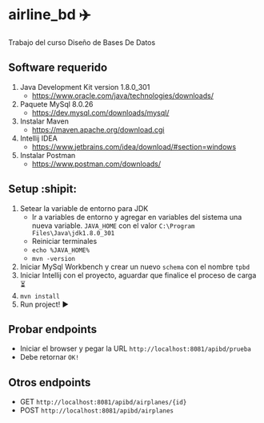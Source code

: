 # airline_bd ✈️

Trabajo del curso Diseño de Bases De Datos

## Software requerido

1. Java Development Kit version 1.8.0_301
   - https://www.oracle.com/java/technologies/downloads/
2. Paquete MySql 8.0.26
   - https://dev.mysql.com/downloads/mysql/
3. Instalar Maven
   - https://maven.apache.org/download.cgi
4. Intellij IDEA
   - https://www.jetbrains.com/idea/download/#section=windows
5. Instalar Postman
   - https://www.postman.com/downloads/

## Setup :shipit:

1. Setear la variable de entorno para JDK
   - Ir a variables de entorno y agregar en variables del sistema una nueva variable.
     `JAVA_HOME` con el valor `C:\Program Files\Java\jdk1.8.0_301`
   - Reiniciar terminales
   - `echo %JAVA_HOME%`
   - `mvn -version`
2. Iniciar MySql Workbench y crear un nuevo `schema` con el nombre `tpbd`
3. Iniciar Intellij con el proyecto, aguardar que finalice el proceso de carga :hourglass_flowing_sand:
4. `mvn install`
5. Run project! :arrow_forward:

## Probar endpoints

- Iniciar el browser y pegar la URL `http://localhost:8081/apibd/prueba`
- Debe retornar `OK!`

## Otros endpoints

- GET `http://localhost:8081/apibd/airplanes/{id}`
- POST `http://localhost:8081/apibd/airplanes`

